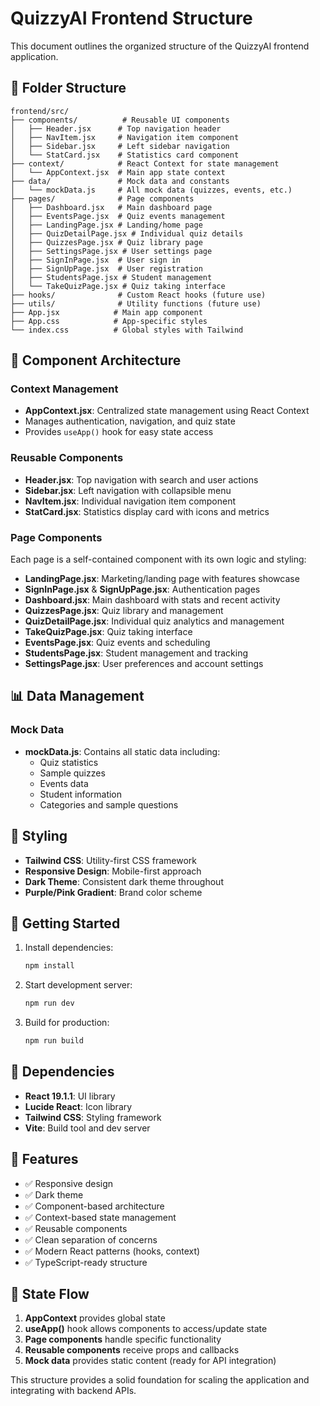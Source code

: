 # QuizzyAI Frontend Structure

This document outlines the organized structure of the QuizzyAI frontend application.

## 📁 Folder Structure

```
frontend/src/
├── components/          # Reusable UI components
│   ├── Header.jsx      # Top navigation header
│   ├── NavItem.jsx     # Navigation item component
│   ├── Sidebar.jsx     # Left sidebar navigation
│   └── StatCard.jsx    # Statistics card component
├── context/            # React Context for state management
│   └── AppContext.jsx  # Main app state context
├── data/               # Mock data and constants
│   └── mockData.js     # All mock data (quizzes, events, etc.)
├── pages/              # Page components
│   ├── Dashboard.jsx   # Main dashboard page
│   ├── EventsPage.jsx  # Quiz events management
│   ├── LandingPage.jsx # Landing/home page
│   ├── QuizDetailPage.jsx # Individual quiz details
│   ├── QuizzesPage.jsx # Quiz library page
│   ├── SettingsPage.jsx # User settings page
│   ├── SignInPage.jsx  # User sign in
│   ├── SignUpPage.jsx  # User registration
│   ├── StudentsPage.jsx # Student management
│   └── TakeQuizPage.jsx # Quiz taking interface
├── hooks/              # Custom React hooks (future use)
├── utils/              # Utility functions (future use)
├── App.jsx            # Main app component
├── App.css            # App-specific styles
└── index.css          # Global styles with Tailwind
```

## 🧩 Component Architecture

### Context Management
- **AppContext.jsx**: Centralized state management using React Context
- Manages authentication, navigation, and quiz state
- Provides `useApp()` hook for easy state access

### Reusable Components
- **Header.jsx**: Top navigation with search and user actions
- **Sidebar.jsx**: Left navigation with collapsible menu
- **NavItem.jsx**: Individual navigation item component
- **StatCard.jsx**: Statistics display card with icons and metrics

### Page Components
Each page is a self-contained component with its own logic and styling:
- **LandingPage.jsx**: Marketing/landing page with features showcase
- **SignInPage.jsx** & **SignUpPage.jsx**: Authentication pages
- **Dashboard.jsx**: Main dashboard with stats and recent activity
- **QuizzesPage.jsx**: Quiz library and management
- **QuizDetailPage.jsx**: Individual quiz analytics and management
- **TakeQuizPage.jsx**: Quiz taking interface
- **EventsPage.jsx**: Quiz events and scheduling
- **StudentsPage.jsx**: Student management and tracking
- **SettingsPage.jsx**: User preferences and account settings

## 📊 Data Management

### Mock Data
- **mockData.js**: Contains all static data including:
  - Quiz statistics
  - Sample quizzes
  - Events data
  - Student information
  - Categories and sample questions

## 🎨 Styling

- **Tailwind CSS**: Utility-first CSS framework
- **Responsive Design**: Mobile-first approach
- **Dark Theme**: Consistent dark theme throughout
- **Purple/Pink Gradient**: Brand color scheme

## 🚀 Getting Started

1. Install dependencies:
   ```bash
   npm install
   ```

2. Start development server:
   ```bash
   npm run dev
   ```

3. Build for production:
   ```bash
   npm run build
   ```

## 🔧 Dependencies

- **React 19.1.1**: UI library
- **Lucide React**: Icon library
- **Tailwind CSS**: Styling framework
- **Vite**: Build tool and dev server

## 📝 Features

- ✅ Responsive design
- ✅ Dark theme
- ✅ Component-based architecture
- ✅ Context-based state management
- ✅ Reusable components
- ✅ Clean separation of concerns
- ✅ Modern React patterns (hooks, context)
- ✅ TypeScript-ready structure

## 🔄 State Flow

1. **AppContext** provides global state
2. **useApp()** hook allows components to access/update state
3. **Page components** handle specific functionality
4. **Reusable components** receive props and callbacks
5. **Mock data** provides static content (ready for API integration)

This structure provides a solid foundation for scaling the application and integrating with backend APIs.
